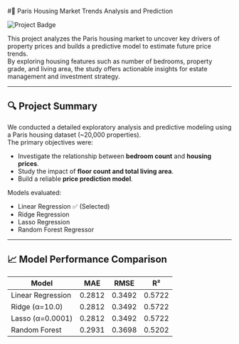 
#🏡 Paris Housing Market Trends Analysis and Prediction

![Project Badge](https://img.shields.io/badge/Project-Paris%20Housing%20Market%20Analysis-blueviolet?style=flat-square)

This project analyzes the Paris housing market to uncover key drivers of property prices and builds a predictive model to estimate future price trends.  
By exploring housing features such as number of bedrooms, property grade, and living area, the study offers actionable insights for estate management and investment strategy.

---

## 🔍 Project Summary

We conducted a detailed exploratory analysis and predictive modeling using a Paris housing dataset (~20,000 properties).  
The primary objectives were:
- Investigate the relationship between **bedroom count** and **housing prices**.
- Study the impact of **floor count and total living area**.
- Build a reliable **price prediction model**.

Models evaluated:
- Linear Regression ✅ (Selected)
- Ridge Regression
- Lasso Regression
- Random Forest Regressor

---

## 📈 Model Performance Comparison

| Model              | MAE    | RMSE   | R²     |
|--------------------|--------|--------|--------|
| Linear Regression  | 0.2812 | 0.3492 | 0.5722 |
| Ridge (α=10.0)      | 0.2812 | 0.3492 | 0.5722 |
| Lasso (α=0.0001)    | 0.2812 | 0.3492 | 0.5722 |
| Random Forest       | 0.2931 | 0.3698 | 0.5202 |




